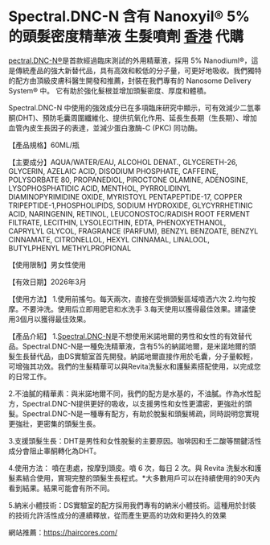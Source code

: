 # Spectral.DNC-N 含有 Nanoxyil® 5% 的頭髮密度精華液 生髮噴劑    [香港](https://haircores.com/)   代購



[pectral.DNC-N®]( https://haircores.com/product/spectral-dnc-n-%e5%90%ab%e6%9c%89-nanoxyil-5-%e7%9a%84%e9%a0%ad%e9%ab%ae%e5%af%86%e5%ba%a6%e7%b2%be%e8%8f%af%e6%b6%b2-%e7%94%9f%e9%ab%ae%e5%99%b4%e5%8a%91%e3%80%90%e7%be%8e%e5%9c%8b%e4%bb%a3/)是首款經過臨床測試的外用精華液，採用 5% Nanodiuml®，這是傳統產品的強大新替代品，具有高效和較低的分子量，可更好地吸收。我們獨特的配方由頂級皮膚科醫生開發和推薦，封裝在我們專有的 Nanosome Delivery System® 中。 它有助於強化髮根並增加頭髮密度、厚度和體積。

Spectral.DNC-N 中使用的強效成分已在多項臨床研究中顯示，可有效減少二氫睾酮(DHT)、預防毛囊周圍纖維化、提供抗氧化作用、延長生長期（生長期）、增加血管內皮生長因子的表達，並減少蛋白激酶-C (PKC) 同功酶。


【產品規格】60ML/瓶


【主要成分】AQUA/WATER/EAU, ALCOHOL DENAT., GLYCERETH-26, GLYCERIN, AZELAIC ACID, DISODIUM PHOSPHATE, CAFFEINE, POLYSORBATE 80, PROPANEDIOL, PIROCTONE OLAMINE, ADENOSINE, LYSOPHOSPHATIDIC ACID, MENTHOL, PYRROLIDINYL DIAMINOPYRIMIDINE OXIDE, MYRISTOYL PENTAPEPTIDE-17, COPPER TRIPEPTIDE-1,PHOSPHOLIPIDS, SODIUM HYDROXIDE, GLYCYRRHETINIC ACID, NARINGENIN, RETINOL, LEUCONOSTOC/RADISH ROOT FERMENT FILTRATE, LECITHIN,
LYSOLECITHIN, EDTA, PHENOXYETHANOL, CAPRYLYL GLYCOL, FRAGRANCE (PARFUM), BENZYL BENZOATE, BENZYL CINNAMATE, CITRONELLOL, HEXYL
CINNAMAL, LINALOOL, BUTYLPHENYL METHYLPROPIONAL

【使用限制】男女性使用

【有效日期】2026年3月

【使用方法】
1.使用前搖勻。每天兩次，直接在受損頭髮區域噴洒六次
2.均勻按摩。不要沖洗。使用后立即用肥皂和水洗手
3.每天使用以獲得最佳效果。建議使用3個月以獲得最佳效果。

【產品介紹】
1.[Spectral.DNC-N](https://haircores.com/product/spectral-dnc-n-%e5%90%ab%e6%9c%89-nanoxyil-5-%e7%9a%84%e9%a0%ad%e9%ab%ae%e5%af%86%e5%ba%a6%e7%b2%be%e8%8f%af%e6%b6%b2-%e7%94%9f%e9%ab%ae%e5%99%b4%e5%8a%91%e3%80%90%e7%be%8e%e5%9c%8b%e4%bb%a3/)是不想使用米諾地爾的男性和女性的有效替代品。Spectral.DNC-N是一種免洗精華液，含有5%的納諾地爾，是米諾地爾的頭髮生長替代品，由DS實驗室首先開發。納諾地爾直接作用於毛囊，分子量較輕，可增強其功效。我們的生髮精華可以與Revita洗髮水和護髮素搭配使用，以完成您的日常工作。

2.不油膩的精華素：與米諾地爾不同，我們的配方是水基的，不油膩。作為水性配方，Spectral.DNC-N提供更好的吸收，以支援男性和女性更濃密，更強壯的頭髮。Spectral.DNC-N是一種專有配方，有助於脫髮和頭髮稀疏，同時説明您實現更強壯，更密集的頭髮生長。

3.支援頭髮生長：DHT是男性和女性脫髮的主要原因。咖啡因和壬二酸等關鍵活性成分會阻止睾酮轉化為DHT。

4.使用方法： 噴在患處，按摩到頭皮。噴 6 次，每日 2 次。與 Revita 洗髮水和護髮素結合使用，實現完整的頭髮生長程式。*大多數用戶可以在持續使用的90天內看到結果。結果可能會有所不同。

5.納米小體技術：DS實驗室的配方採用我們專有的納米小體技術。這種用於封裝的技術允許活性成分的連續釋放，從而產生更高的功效和更持久的效果



網站推薦：https://haircores.com/
